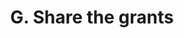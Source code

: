 ---
weight: 7
title: G. Share the grants 
description: Share the grants with remaining accounts in the Organization.
---